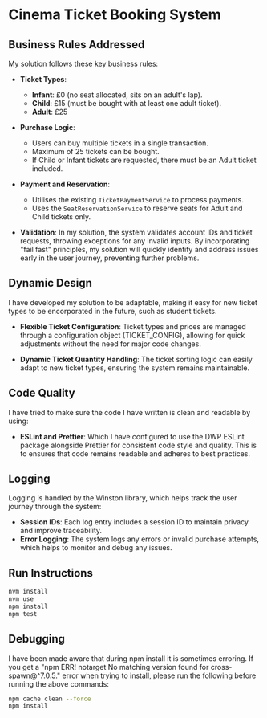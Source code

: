 # Cinema Ticket Booking System

## Business Rules Addressed

My solution follows these key business rules:

- **Ticket Types**:

  - **Infant**: £0 (no seat allocated, sits on an adult's lap).
  - **Child**: £15 (must be bought with at least one adult ticket).
  - **Adult**: £25

- **Purchase Logic**:

  - Users can buy multiple tickets in a single transaction.
  - Maximum of 25 tickets can be bought.
  - If Child or Infant tickets are requested, there must be an Adult ticket included.

- **Payment and Reservation**:

  - Utilises the existing `TicketPaymentService` to process payments.
  - Uses the `SeatReservationService` to reserve seats for Adult and Child tickets only.

- **Validation**: In my solution, the system validates account IDs and ticket requests, throwing exceptions for any invalid inputs. By incorporating "fail fast" principles, my solution will quickly identify and address issues early in the user journey, preventing further problems.

## Dynamic Design

I have developed my solution to be adaptable, making it easy for new ticket types to be encorporated in the future, such as student tickets.

- **Flexible Ticket Configuration**: Ticket types and prices are managed through a configuration object (TICKET_CONFIG), allowing for quick adjustments without the need for major code changes.

- **Dynamic Ticket Quantity Handling**: The ticket sorting logic can easily adapt to new ticket types, ensuring the system remains maintainable.

## Code Quality

I have tried to make sure the code I have written is clean and readable by using:

- **ESLint and Prettier**: Which I have configured to use the DWP ESLint package alongside Prettier for consistent code style and quality. This is to ensures that code remains readable and adheres to best practices.

## Logging

Logging is handled by the Winston library, which helps track the user journey through the system:

- **Session IDs**: Each log entry includes a session ID to maintain privacy and improve traceability.
- **Error Logging**: The system logs any errors or invalid purchase attempts, which helps to monitor and debug any issues.

## Run Instructions

```bash
nvm install
nvm use
npm install
npm test
```

## Debugging
I have been made aware that during npm install it is sometimes erroring. If you get a "npm ERR! notarget No matching version found for cross-spawn@^7.0.5." error when trying to install, please run the following before running the above commands:
```bash
npm cache clean --force
npm install
```

